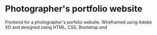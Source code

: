 # Photographer's portfolio website
Frontend for a photographer's porfolio website. Wireframed using Adobe XD and designed using HTML, CSS, Bootstrap and 

